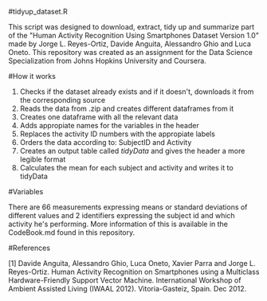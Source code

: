 #tidyup_dataset.R

This script was designed to download, extract, tidy up and summarize part of the "Human Activity Recognition Using Smartphones Dataset Version 1.0" made by Jorge L. Reyes-Ortiz, Davide Anguita, Alessandro Ghio and Luca Oneto. This repository was created as an assignment for the Data Science Specialization from Johns Hopkins University and Coursera.

#How it works

1. Checks if the dataset already exists and if it doesn't, downloads it from the corresponding source
2. Reads the data from .zip and creates different dataframes from it
3. Creates one dataframe with all the relevant data
4. Adds appropiate names for the variables in the header
5. Replaces the activity ID numbers with the appropiate labels
6. Orders the data according to: SubjectID and Activity
7. Creates an output table called *tidyData* and gives the header a more legible format
8. Calculates the mean for each subject and activity and writes it to tidyData

#Variables

There are 66 measurements expressing means or standard deviations of different values and 2 identifiers expressing the subject id and which activity he's performing. More information of this is available in the CodeBook.md found in this repository.

#References

[1] Davide Anguita, Alessandro Ghio, Luca Oneto, Xavier Parra and Jorge L. Reyes-Ortiz. Human Activity Recognition on Smartphones using a Multiclass Hardware-Friendly Support Vector Machine. International Workshop of Ambient Assisted Living (IWAAL 2012). Vitoria-Gasteiz, Spain. Dec 2012.
